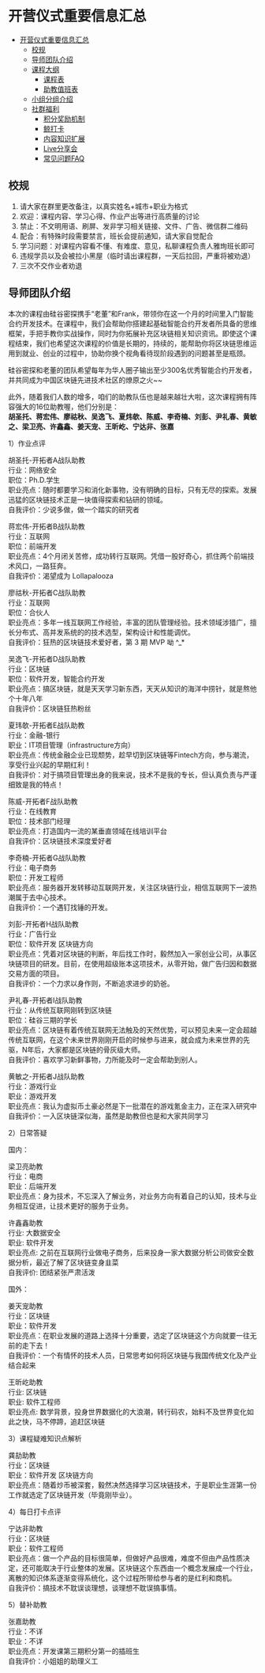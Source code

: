 # 开营仪式重要信息汇总

- [开营仪式重要信息汇总](#开营仪式重要信息汇总)
    - [校规](#校规)
    - [导师团队介绍](#导师团队介绍)
    - [课程大纲](#课程大纲)
        - [课程表](#课程表)
        - [助教值班表](#助教值班表)
    - [小组分组介绍](#小组分组介绍)
    - [社群福利](#社群福利)
        - [积分奖励机制](#积分奖励机制)
        - [鲸打卡](#鲸打卡)
        - [内容知识扩展](#内容知识扩展)
        - [Live分享会](#Live)
        - [常见问题FAQ](#FAQ)
        
## 校规

1. 请大家在群里更改备注，以真实姓名+城市+职业为格式
2. 欢迎：课程内容、学习心得、作业产出等进行高质量的讨论
3. 禁止：不文明用语、刷屏、发非学习相关链接、文件、广告、微信群二维码
4. 配合：有特殊时段需要禁言，班长会提前通知，请大家自觉配合
5. 学习问题：对课程内容看不懂、有难度、意见，私聊课程负责人雅珣班长即可
6. 违规学员以及会被拉小黑屋（临时请出课程群，一天后拉回，严重将被劝退）
7. 三次不交作业者劝退

## 导师团队介绍

本次的课程由硅谷密探携手“老董”和Frank，带领你在这一个月的时间里入门智能合约开发技术。在课程中，我们会帮助你搭建起基础智能合约开发者所具备的思维框架，手把手教你实战操作，同时为你拓展补充区块链相关知识资讯。即使这个课程结束，我们也希望这次课程的价值是长期的，持续的，能帮助你将区块链思维运用到就业、创业的过程中，协助你换个视角看待现阶段遇到的问题甚至是瓶颈。

硅谷密探和老董的团队希望每年为华人圈子输出至少300名优秀智能合约开发者，并共同成为中国区块链先进技术社区的燎原之火~~

此外，随着我们人数的增多，咱们的助教队伍也是越来越壮大啦，这次课程拥有阵容强大的16位助教喔，他们分别是：<br />
**胡圣托、蒋宏伟、廖祜秋、吴逸飞、夏炜欹、陈威、李奇楠、刘彭、尹礼春、黄敏之、梁卫亮、许鑫鑫、姜天宠、王昕屹、宁达非、张嘉**


1）作业点评

胡圣托-开拓者A战队助教<br />
行业：网络安全<br />
职位：Ph.D.学生<br />
职业亮点：随时都要学习和消化新事物，没有明确的目标，只有无尽的探索。发展迅猛的区块链技术正是一块值得探索和钻研的领域。<br />
自我评价：少说多做，做一个踏实的研究者

蒋宏伟-开拓者B战队助教<br />
行业：互联网<br />
职位：前端开发<br />
职业亮点：4个月闭关苦修，成功转行互联网。凭借一股好奇心，抓住两个前端技术风口，一路狂奔。<br />
自我评价：渴望成为 Lollapalooza

廖祜秋-开拓者C战队助教<br />
行业：互联网<br />
职位：合伙人<br />
职业亮点：多年一线互联网工作经验，丰富的团队管理经验。技术领域涉猎广，擅长分布式、高并发系统的的技术选型，架构设计和性能调优。<br />
自我评价：狂热的区块链技术爱好者，第 3 期 MVP 呦 ^_* 

吴逸飞-开拓者D战队助教<br />
行业：区块链<br />
职位：软件开发，智能合约开发<br />
职业亮点：搞区块链，就是天天学习新东西，天天从知识的海洋中捞针，就是熬他个十年八年<br />
自我评价：区块链狂热粉丝

夏玮欹-开拓者E战队助教<br />
行业：金融-银行<br />
职业：IT项目管理（infrastructure方向）<br />
职业亮点：传统金融企业已现颓势，趁早切到区块链等Fintech方向，参与潮流，享受行业兴起的早期红利！<br />
自我评价：对于搞项目管理出身的我来说，技术不是我的专长，但认真负责与严谨细致是我的特点！

陈威-开拓者F战队助教<br />
行业：在线教育<br />
职位：技术部门经理<br />
职业亮点：打造国内一流的某垂直领域在线培训平台<br />
自我评价：区块链技术深度爱好者

李奇楠-开拓者G战队助教<br />
行业：电子商务<br />
职位：开发工程师<br />
职业亮点：服务器开发转移动互联网开发，关注区块链行业，相信互联网下一波热潮属于去中心技术。<br />
自我评价：一个遇钉找锤的开发。

刘彭-开拓者H战队助教<br />
行业：广告行业<br />
职位：软件开发 区块链方向<br />
职业亮点：凭着对区块链的判断，年后找工作时，毅然加入一家创业公司，从事区块链项目的研发。目前，在使用超级账本这项技术，从零开始，做广告归因和数据交易方面的项目。<br />
自我评价：一个力求以身作则，不断追求进步的奶爸。

尹礼春-开拓者I战队助教<br />
行业：从传统互联网刚转到区块链<br />
职位：硅谷三期的学长<br />
职业亮点：区块链有着传统互联网无法触及的天然优势，可以预见未来一定会超越传统互联网，在这个未来世界刚刚开启的时候参与进来，就会成为未来世界的先驱，N年后，大家都是区块链的骨灰级大师。<br />
自我评价：喜欢学习新鲜事物，力所能及时一定会帮助到别人。

黄敏之-开拓者J战队助教<br />
行业：游戏行业<br />
职业：游戏开发<br />
职业亮点：我认为虚拟币土豪必然是下一批潜在的游戏氪金主力，正在深入研究中<br />
自我评价：一入区块链深似海，虽然是助教但也是和大家共同学习

2）日常答疑

国内：

梁卫亮助教<br />
行业：电商<br />
职业：后端开发<br />
职业亮点：身为技术，不忘深入了解业务，对业务方向有着自己的认知，技术与业务相互促进，让技术更好的服务于业务。

许鑫鑫助教<br />
行业: 大数据安全<br />
职业: 软件开发<br />
职业亮点: 之前在互联网行业做电子商务，后来投身一家大数据分析公司做安全数据分析，最近了解了区块链变身韭菜<br />
自我评价: 团结紧张严肃活泼

国外：

姜天宠助教<br />
行业：区块链<br />
职业：软件开发<br />
职业亮点：在职业发展的道路上选择十分重要，选定了区块链这个方向就要一往无前的走下去！<br />
自我评价：一个有情怀的技术人员，日常思考如何将区块链与我国传统文化及产业结合起来

王昕屹助教<br />
行业: 区块链<br />
职业: 软件工程师 <br />
职业亮点: 数学背景，投身世界数据化的大浪潮，转行码农，始料不及世界变化如此之快，马不停蹄，追赶区块链

3）课程疑难知识点解析

龚劼助教<br />
行业：区块链<br />
职业：软件开发 区块链方向<br />
职业亮点：随着炒币被深套，毅然决然选择学习区块链技术，于是职业生涯第一份工作就选定了区块链开发（毕竟刚毕业）。

4）每日打卡点评

宁达非助教<br />
行业：区块链<br />
职业：软件工程师<br />
职业亮点：做一个产品的目标很简单，但做好产品很难，难度不但由产品性质决定，还可能取决于行业整体的发展。区块链这个东西由一个概念发展成一个行业，离散的知识体系逐渐变得系统化，这个过程所带给参与者的是红利和商机。<br />
自我评价：搞技术不耽误谈理想，谈理想不耽误搞事情。

5）替补助教

张嘉助教<br />
行业：不详<br />
职业：不详<br />
职业亮点：开发课第三期积分第一的插班生<br />
自我评价：小姐姐的助理义工

